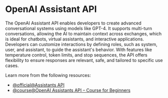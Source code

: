 # OpenAI Assistant API

The OpenAI Assistant API enables developers to create advanced conversational systems using models like GPT-4. It supports multi-turn conversations, allowing the AI to maintain context across exchanges, which is ideal for chatbots, virtual assistants, and interactive applications. Developers can customize interactions by defining roles, such as system, user, and assistant, to guide the assistant's behavior. With features like temperature control, token limits, and stop sequences, the API offers flexibility to ensure responses are relevant, safe, and tailored to specific use cases.

Learn more from the following resources:

- [@official@Assistants API](https://platform.openai.com/docs/assistants/overview)
- [@course@OpenAI Assistants API – Course for Beginners](https://www.youtube.com/watch?v=qHPonmSX4Ms)